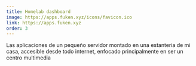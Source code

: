 ```yaml
---
title: Homelab dashboard
image: https://apps.fuken.xyz/icons/favicon.ico
link: https://apps.fuken.xyz
order: 3
---
```


Las aplicaciones de un  pequeño servidor montado en una estanteria de mi casa, accesible desde todo internet, enfocado principalmente en ser un centro multimedia